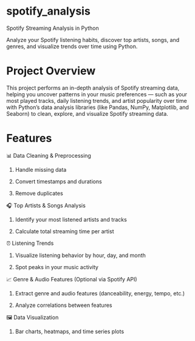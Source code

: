 # spotify_analysis

Spotify Streaming Analysis in Python

Analyze your Spotify listening habits, discover top artists, songs, and genres, and visualize trends over time using Python.

# Project Overview

This project performs an in-depth analysis of Spotify streaming data, helping you uncover patterns in your music preferences — such as your most played tracks, daily listening trends, and artist popularity over time with Python’s data analysis libraries (like Pandas, NumPy, Matplotlib, and Seaborn) to clean, explore, and visualize Spotify streaming data.

# Features

📊 Data Cleaning & Preprocessing

1. Handle missing data

2. Convert timestamps and durations

3. Remove duplicates

🎧 Top Artists & Songs Analysis

1. Identify your most listened artists and tracks

2. Calculate total streaming time per artist

⏰ Listening Trends

1. Visualize listening behavior by hour, day, and month

2. Spot peaks in your music activity

📈 Genre & Audio Features (Optional via Spotify API)

1. Extract genre and audio features (danceability, energy, tempo, etc.)

2. Analyze correlations between features

🖼️ Data Visualization

1. Bar charts, heatmaps, and time series plots
